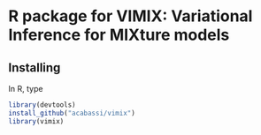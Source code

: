 # R package for VIMIX: Variational Inference for MIXture models

## Installing

In R, type
```R
library(devtools)
install_github("acabassi/vimix")
library(vimix)
```

